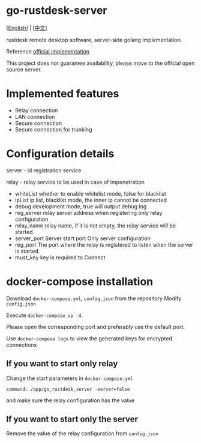 # go-rustdesk-server

[<a href="README-English.md">English</a>] | [<a href="README.md">中文</a>]

rustdesk remote desktop software, server-side golang implementation.

Reference [official implementation](https://github.com/rustdesk/rustdesk-server)

This project does not guarantee availability, please move to the official open source server.

# Implemented features

- Relay connection
- LAN connection
- Secure connection
- Secure connection for trunking

# Configuration details
server - id registration service

relay - relay service to be used in case of impenetration

- whiteList whether to enable whitelist mode, false for blacklist
- ipList ip list, blacklist mode, the inner ip cannot be connected
- debug development mode, true will output debug log
- reg_server relay server address when registering only relay configuration
- relay_name relay name, if it is not empty, the relay service will be started.
- server_port Server start port Only server configuration
- reg_port The port where the relay is registered to listen when the server is started.
- must_key key is required to Connect

# docker-compose installation

Download `docker-compose.yml`, `config.json` from the repository
Modify `config.json`

Execute `docker-compose up -d`.

Please open the corresponding port and preferably use the default port.

Use `docker-compose logs` to view the generated keys for encrypted connections

## If you want to start only relay

Change the start parameters in `docker-compose.yml`

`command: /app/go_rustdesk_server -server=false`

and make sure the relay configuration has the value

## If you want to start only the server

Remove the value of the relay configuration from `config.json`
